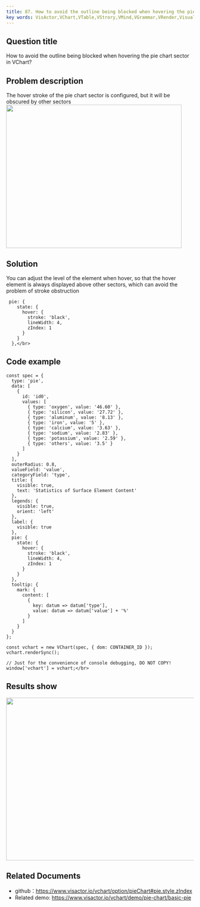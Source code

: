 ```yaml
---
title: 87. How to avoid the outline being blocked when hovering the pie chart sector?</br>
key words: VisActor,VChart,VTable,VStrory,VMind,VGrammar,VRender,Visualization,Chart,Data,Table,Graph,Gis,LLM
---
```

## Question title

How to avoid the outline being blocked when hovering the pie chart sector in VChart?</br>


## Problem description

The hover stroke of the pie chart sector is configured, but it will be obscured by other sectors</br>
<img src='https://cdn.jsdelivr.net/gh/xuanhun/articles/visactor/img/NhlnbyTknopatsxMWnCcWIyknTN.gif' alt='' width='471' height='384'>

## Solution



You can adjust the level of the element when hover, so that the hover element is always displayed above other sectors, which can avoid the problem of stroke obstruction</br>
```
 pie: {
    state: {
      hover: {
        stroke: 'black',
        lineWidth: 4,
        zIndex: 1
      }
    }
  },</br>
```
## Code example

```
const spec = {
  type: 'pie',
  data: [
    {
      id: 'id0',
      values: [
        { type: 'oxygen', value: '46.60' },
        { type: 'silicon', value: '27.72' },
        { type: 'aluminum', value: '8.13' },
        { type: 'iron', value: '5' },
        { type: 'calcium', value: '3.63' },
        { type: 'sodium', value: '2.83' },
        { type: 'potassium', value: '2.59' },
        { type: 'others', value: '3.5' }
      ]
    }
  ],
  outerRadius: 0.8,
  valueField: 'value',
  categoryField: 'type',
  title: {
    visible: true,
    text: 'Statistics of Surface Element Content'
  },
  legends: {
    visible: true,
    orient: 'left'
  },
  label: {
    visible: true
  },
  pie: {
    state: {
      hover: {
        stroke: 'black',
        lineWidth: 4,
        zIndex: 1
      }
    }
  },
  tooltip: {
    mark: {
      content: [
        {
          key: datum => datum['type'],
          value: datum => datum['value'] + '%'
        }
      ]
    }
  }
};

const vchart = new VChart(spec, { dom: CONTAINER_ID });
vchart.renderSync();

// Just for the convenience of console debugging, DO NOT COPY!
window['vchart'] = vchart;</br>
```


## Results show

<img src='https://cdn.jsdelivr.net/gh/xuanhun/articles/visactor/img/I45cbZH9PokhV0x18fvc10xTnoc.gif' alt='' width='694' height='436'>

## Related Documents

*  github：https://www.visactor.io/vchart/option/pieChart#pie.style.zIndex</br>
*  Related demo: https://www.visactor.io/vchart/demo/pie-chart/basic-pie</br>



